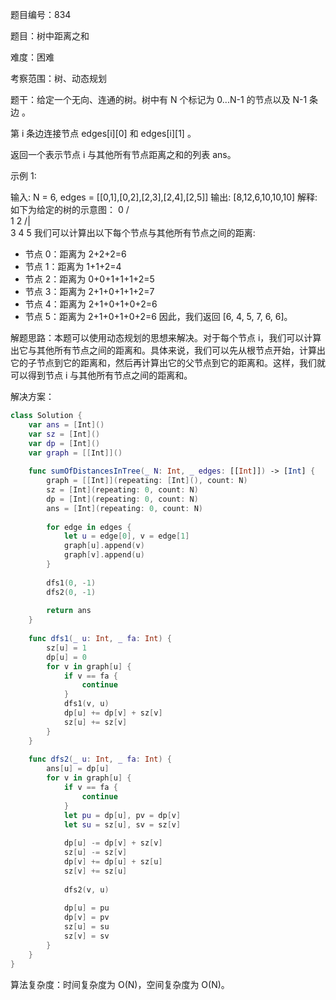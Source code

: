 题目编号：834

题目：树中距离之和

难度：困难

考察范围：树、动态规划

题干：给定一个无向、连通的树。树中有 N 个标记为 0...N-1 的节点以及 N-1 条边 。

第 i 条边连接节点 edges[i][0] 和 edges[i][1] 。

返回一个表示节点 i 与其他所有节点距离之和的列表 ans。

示例 1:

输入: N = 6, edges = [[0,1],[0,2],[2,3],[2,4],[2,5]]
输出: [8,12,6,10,10,10]
解释:
如下为给定的树的示意图：
  0
 / \
1   2
   /|\
  3 4 5
我们可以计算出以下每个节点与其他所有节点之间的距离:
- 节点 0：距离为 2+2+2=6
- 节点 1：距离为 1+1+2=4
- 节点 2：距离为 0+0+1+1+1+2=5
- 节点 3：距离为 2+1+0+1+1+2=7
- 节点 4：距离为 2+1+0+1+0+2=6
- 节点 5：距离为 2+1+0+1+0+2=6
因此，我们返回 [6, 4, 5, 7, 6, 6]。

解题思路：本题可以使用动态规划的思想来解决。对于每个节点 i，我们可以计算出它与其他所有节点之间的距离和。具体来说，我们可以先从根节点开始，计算出它的子节点到它的距离和，然后再计算出它的父节点到它的距离和。这样，我们就可以得到节点 i 与其他所有节点之间的距离和。

解决方案：

```swift
class Solution {
    var ans = [Int]()
    var sz = [Int]()
    var dp = [Int]()
    var graph = [[Int]]()
    
    func sumOfDistancesInTree(_ N: Int, _ edges: [[Int]]) -> [Int] {
        graph = [[Int]](repeating: [Int](), count: N)
        sz = [Int](repeating: 0, count: N)
        dp = [Int](repeating: 0, count: N)
        ans = [Int](repeating: 0, count: N)
        
        for edge in edges {
            let u = edge[0], v = edge[1]
            graph[u].append(v)
            graph[v].append(u)
        }
        
        dfs1(0, -1)
        dfs2(0, -1)
        
        return ans
    }
    
    func dfs1(_ u: Int, _ fa: Int) {
        sz[u] = 1
        dp[u] = 0
        for v in graph[u] {
            if v == fa {
                continue
            }
            dfs1(v, u)
            dp[u] += dp[v] + sz[v]
            sz[u] += sz[v]
        }
    }
    
    func dfs2(_ u: Int, _ fa: Int) {
        ans[u] = dp[u]
        for v in graph[u] {
            if v == fa {
                continue
            }
            let pu = dp[u], pv = dp[v]
            let su = sz[u], sv = sz[v]
            
            dp[u] -= dp[v] + sz[v]
            sz[u] -= sz[v]
            dp[v] += dp[u] + sz[u]
            sz[v] += sz[u]
            
            dfs2(v, u)
            
            dp[u] = pu
            dp[v] = pv
            sz[u] = su
            sz[v] = sv
        }
    }
}
```

算法复杂度：时间复杂度为 O(N)，空间复杂度为 O(N)。